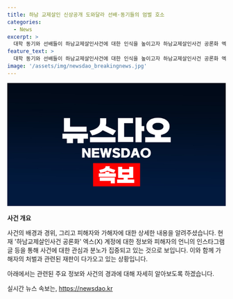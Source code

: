 ```yaml
---
title: 하남 교제살인 신상공개 도와달라 선배·동기들의 엄벌 호소
categories:
  - News
excerpt: >
  대학 동기와 선배들이 하남교제살인사건에 대한 인식을 높이고자 하남교제살인사건 공론화 엑스(X) 계정을 만들어 2만5000건의 탄원서를 모으고 있다. 흉기로 살해된 피해자 A씨의 가해자 B씨는 사건 당일 휴대전화로 살인용 흉기를 검색하고 구입한 뒤 10분 만에 피해자를 살해한 것으로 드러났다. 현재 B씨는 수원지방법원 성남지원에서 첫 공판을 앞두고 있으며 검찰은 중형을 요구하고 있다. 이에 대한 동기와 선배들의 노력이 알려져 사회적 관심이 커지고 있다. (총 148자)
feature_text: >
  대학 동기와 선배들이 하남교제살인사건에 대한 인식을 높이고자 하남교제살인사건 공론화 엑스(X) 계정을 만들어 2만5000건의 탄원서를 모으고 있다. 흉기로 살해된 피해자 A씨의 가해자 B씨는 사건 당일 휴대전화로 살인용 흉기를 검색하고 구입한 뒤 10분 만에 피해자를 살해한 것으로 드러났다. 현재 B씨는 수원지방법원 성남지원에서 첫 공판을 앞두고 있으며 검찰은 중형을 요구하고 있다. 이에 대한 동기와 선배들의 노력이 알려져 사회적 관심이 커지고 있다. (총 148자)
image: '/assets/img/newsdao_breakingnews.jpg'
---
```


<p><img src="/assets/img/newsdao_breakingnews.jpg" alt="bookingtag 속보" /></p>

<p><strong>사건 개요</strong></p>

<p>사건의 배경과 경위, 그리고 피해자와 가해자에 대한 상세한 내용을 알려주셨습니다. 현재 '하남교제살인사건 공론화' 엑스(X) 계정에 대한 정보와 피해자의 언니의 인스타그램 글 등을 통해 사건에 대한 관심과 분노가 집중되고 있는 것으로 보입니다. 이와 함께 가해자의 처벌과 관련된 재판이 다가오고 있는 상황입니다.</p>

<p data-ke-size="size16">아래에서는 관련된 주요 정보와 사건의 경과에 대해 자세히 알아보도록 하겠습니다.</p>
실시간 뉴스 속보는, <a href="https://newsdao.kr" rel="dofollow">https://newsdao.kr</a>



